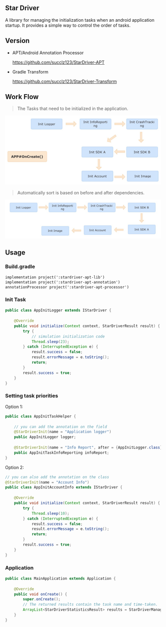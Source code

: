 ## Star Driver

A library for managing the initialization tasks when an android application startup. It provides a simple way to control the order of tasks.

## Version

- APT/Android Annotation Processor

    https://github.com/succlz123/StarDriver-APT

- Gradle Transform

    https://github.com/succlz123/StarDriver-Transform

## Work Flow

> The Tasks that need to be initialized in the application.

![1](images/1.jpg)

> Automatically sort is based on before and after dependencies.

![2](images/2.jpg)

## Usage

### Build.gradle

~~~
implementation project(':stardriver-apt-lib')
implementation project(':stardriver-apt-annotation')
annotationProcessor project(':stardriver-apt-processor')
~~~

### Init Task

~~~java
public class AppInitLogger extends IStarDriver {

    @Override
    public void initialize(Context context, StarDriverResult result) {
        try {
          	// simulation initialization code
            Thread.sleep(23);
        } catch (InterruptedException e) {
            result.success = false;
            result.errorMessage = e.toString();
            return;
        }
        result.success = true;
    }
}
~~~

### Setting task priorities

Option 1:

~~~java
public class AppInitTaskHelper {

    // you can add the annotation on the field
    @StarDriverInit(name = "Application logger")
    public AppInitLogger logger;

    @StarDriverInit(name = "Info Report", after = {AppInitLogger.class})
    public AppInitTaskInfoReporting infoReport;
}
~~~

Option 2:

~~~java
// you can also add the annotation on the class
@StarDriverInit(name = "Account Info")
public class AppInitAccountInfo extends IStarDriver {

    @Override
    public void initialize(Context context, StarDriverResult result) {
        try {
            Thread.sleep(10);
        } catch (InterruptedException e) {
            result.success = false;
            result.errorMessage = e.toString();
            return;
        }
        result.success = true;
    }
}
~~~

### Application

~~~java
public class MainApplication extends Application {

    @Override
    public void onCreate() {
        super.onCreate();
      	// The returned results contain the task name and time-taken.
        ArrayList<StarDriverStatisticsResult> results = StarDriverManager.inject(this);
    }
}
~~~
